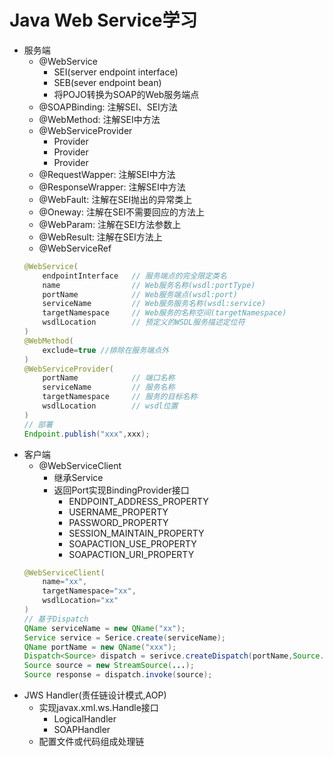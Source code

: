 # Java Web Service学习
- 服务端
    - @WebService
        - SEI(server endpoint interface)
        - SEB(sever endpoint bean)
        - 将POJO转换为SOAP的Web服务端点
    - @SOAPBinding: 注解SEI、SEI方法
    - @WebMethod: 注解SEI中方法
    - @WebServiceProvider
        - Provider<Source>
        - Provider<SOAPMessage>
        - Provider<DataSource>
    - @RequestWapper: 注解SEI中方法
    - @ResponseWrapper: 注解SEI中方法
    - @WebFault: 注解在SEI抛出的异常类上
    - @Oneway: 注解在SEI不需要回应的方法上
    - @WebParam: 注解在SEI方法参数上
    - @WebResult: 注解在SEI方法上
    - @WebServiceRef
    ```java
    @WebService(
        endpointInterface   // 服务端点的完全限定类名
        name                // Web服务名称(wsdl:portType)
        portName            // Web服务端点(wsdl:port)
        serviceName         // Web服务服务名称(wsdl:service)
        targetNamespace     // Web服务的名称空间(targetNamespace)
        wsdlLocation        // 预定义的WSDL服务描述定位符
    )
    @WebMethod(
        exclude=true //排除在服务端点外
    )
    @WebServiceProvider(
        portName            // 端口名称
        serviceName         // 服务名称
        targetNamespace     // 服务的目标名称
        wsdlLocation        // wsdl位置
    )
    // 部署
    Endpoint.publish("xxx",xxx);
    ```
- 客户端
    - @WebServiceClient
        - 继承Service
        - 返回Port实现BindingProvider接口
            - ENDPOINT_ADDRESS_PROPERTY
            - USERNAME_PROPERTY
            - PASSWORD_PROPERTY
            - SESSION_MAINTAIN_PROPERTY
            - SOAPACTION_USE_PROPERTY
            - SOAPACTION_URI_PROPERTY
    ```java
    @WebServiceClient(
        name="xx",
        targetNamespace="xx",
        wsdlLocation="xx"
    )
    // 基于Dispatch
    QName serviceName = new QName("xx");
    Service service = Serice.create(serviceName);
    QName portName = new QName("xxx");
    Dispatch<Source> dispatch = serivce.createDispatch(portName,Source.class,Service.Mode.PAYLOAD);
    Source source = new StreamSource(...);
    Source response = dispatch.invoke(source);
    ```    
- JWS Handler(责任链设计模式,AOP)
    - 实现javax.xml.ws.Handle接口
        - LogicalHandler
        - SOAPHandler
    - 配置文件或代码组成处理链